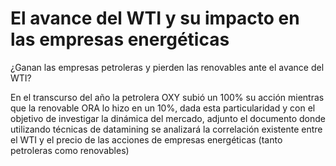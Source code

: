 # El avance del WTI y su impacto en las empresas energéticas

¿Ganan las empresas petroleras y pierden las renovables ante el avance del WTI?

En el transcurso del año la petrolera OXY subió un 100% su acción mientras que la renovable ORA lo hizo en un 10%, dada esta particularidad y con el objetivo de investigar la dinámica del mercado, adjunto el documento donde utilizando técnicas de datamining se analizará la correlación existente entre el WTI y el precio de las acciones de empresas energéticas (tanto petroleras como renovables)
